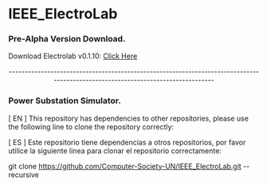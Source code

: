 # IEEE_ElectroLab

### Pre-Alpha Version Download.

Download Electrolab v0.1.10: <a href="https://github.com/Computer-Society-UN/IEEE_ElectroLab/releases/download/v0.1.10-Alpha/IEEE.Electrolab.0.1.10-alpha.rar" target="_blank">  Click Here  </a>

<div align="center"> -------------------------------------------------------------------------------------------------------------------------------- </div>

### Power Substation Simulator.

[ EN ] This repository has dependencies to other repositories, please use the following line to clone the repository correctly:

[ ES ] Este repositorio tiene dependencias a otros repositorios, por favor utilice la siguiente linea para clonar el repositorio correctamente:

git clone https://github.com/Computer-Society-UN/IEEE_ElectroLab.git --recursive
